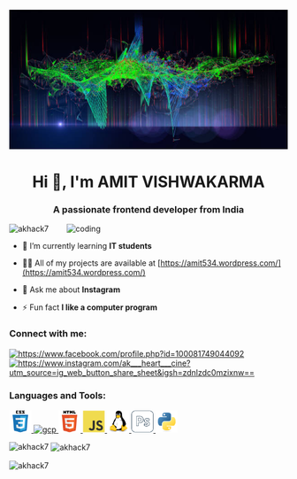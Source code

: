 ![logo](https://github.com/AKhack7/AKhack7/blob/main/istockphoto-1460229990-612x612.jpg)
<h1 align="center">Hi 👋, I'm AMIT VISHWAKARMA</h1>
<h3 align="center">A passionate frontend developer from India</h3>

<img align="right" alt="coding" width="400" scr="https://media0.giphy.com/media/lP8xu5t2DLGG045H8F/giphy.gif?cid=6c09b952ihdo6bgdvjlad9dlcy74t04081k718556h8j3val&ep=v1_internal_gif_by_id&rid=giphy.gif&ct=s">


<p align="left"> <img src="https://komarev.com/ghpvc/?username=akhack7&label=Profile%20views&color=0e75b6&style=flat" alt="akhack7" /> </p>

- 🌱 I’m currently learning **IT students**

- 👨‍💻 All of my projects are available at [https://amit534.wordpress.com/](https://amit534.wordpress.com/)

- 💬 Ask me about **Instagram**

- ⚡ Fun fact **I like a computer program**

<h3 align="left">Connect with me:</h3>
<p align="left">
<a href="https://fb.com/https://www.facebook.com/profile.php?id=100081749044092" target="blank"><img align="center" src="https://raw.githubusercontent.com/rahuldkjain/github-profile-readme-generator/master/src/images/icons/Social/facebook.svg" alt="https://www.facebook.com/profile.php?id=100081749044092" height="30" width="40" /></a>
<a href="https://instagram.com/https://www.instagram.com/ak___heart___cine?utm_source=ig_web_button_share_sheet&igsh=zdnlzdc0mzixnw==" target="blank"><img align="center" src="https://raw.githubusercontent.com/rahuldkjain/github-profile-readme-generator/master/src/images/icons/Social/instagram.svg" alt="https://www.instagram.com/ak___heart___cine?utm_source=ig_web_button_share_sheet&igsh=zdnlzdc0mzixnw==" height="30" width="40" /></a>
</p>

<h3 align="left">Languages and Tools:</h3>
<p align="left"> <a href="https://www.w3schools.com/css/" target="_blank" rel="noreferrer"> <img src="https://raw.githubusercontent.com/devicons/devicon/master/icons/css3/css3-original-wordmark.svg" alt="css3" width="40" height="40"/> </a> <a href="https://cloud.google.com" target="_blank" rel="noreferrer"> <img src="https://www.vectorlogo.zone/logos/google_cloud/google_cloud-icon.svg" alt="gcp" width="40" height="40"/> </a> <a href="https://www.w3.org/html/" target="_blank" rel="noreferrer"> <img src="https://raw.githubusercontent.com/devicons/devicon/master/icons/html5/html5-original-wordmark.svg" alt="html5" width="40" height="40"/> </a> <a href="https://developer.mozilla.org/en-US/docs/Web/JavaScript" target="_blank" rel="noreferrer"> <img src="https://raw.githubusercontent.com/devicons/devicon/master/icons/javascript/javascript-original.svg" alt="javascript" width="40" height="40"/> </a> <a href="https://www.linux.org/" target="_blank" rel="noreferrer"> <img src="https://raw.githubusercontent.com/devicons/devicon/master/icons/linux/linux-original.svg" alt="linux" width="40" height="40"/> </a> <a href="https://www.photoshop.com/en" target="_blank" rel="noreferrer"> <img src="https://raw.githubusercontent.com/devicons/devicon/master/icons/photoshop/photoshop-line.svg" alt="photoshop" width="40" height="40"/> </a> <a href="https://www.python.org" target="_blank" rel="noreferrer"> <img src="https://raw.githubusercontent.com/devicons/devicon/master/icons/python/python-original.svg" alt="python" width="40" height="40"/> </a> </p>

<p><img align="left" src="https://github-readme-stats.vercel.app/api/top-langs?username=akhack7&show_icons=true&locale=en&layout=compact" alt="akhack7" /></p>

<p>&nbsp;<img align="center" src="https://github-readme-stats.vercel.app/api?username=akhack7&show_icons=true&locale=en" alt="akhack7" /></p>

<p><img align="center" src="https://github-readme-streak-stats.herokuapp.com/?user=akhack7&" alt="akhack7" /></p>
